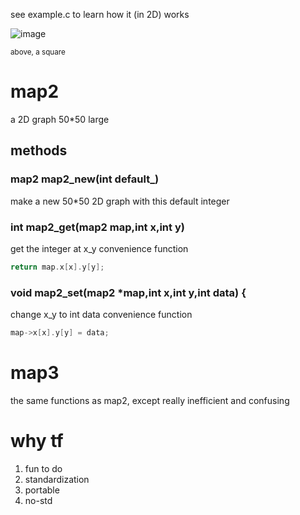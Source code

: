 see example.c to learn how it (in 2D) works

![image](https://user-images.githubusercontent.com/67511181/193435358-765ebae9-52b0-4d0a-866f-6f5585846fe2.png)

<small>above, a square</small>

# map2

a 2D graph 50*50 large

## methods

### map2 map2_new(int default_)
make a new 50*50 2D graph with this default integer

### int map2_get(map2 map,int x,int y)
get the integer at x_y convenience function
```c
return map.x[x].y[y];
```
### void map2_set(map2 *map,int x,int y,int data) {
change x_y to int data convenience function
```c
map->x[x].y[y] = data;
```

# map3

the same functions as map2, except really inefficient and confusing

# why tf
1. fun to do
2. standardization
3. portable
4. no-std
